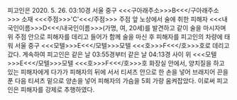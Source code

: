 피고인은 2020. 5. 26. 03:10경 서울 중구 <<<구아래주소>>>B<<</구아래주소>>> 소재 <<<주점>>>'C'<<</주점>>> 주점 앞 노상에서 술에 취한 피해자 <<<내국인이름>>>D<<</내국인이름>>>(가명, 여, 20세)를 발견하고 같이 술을 마시자며 위 주점 안으로 피해자를 데리고 들어가 함께 술을 마신 후 피해자를 피고인의 차량에 태워 서울 중구 <<<모텔>>>E<<</모텔>>>모텔 <<<호>>>F<<</호>>>호로 데리고 갔다. 계속하여 피고인은 같은 날 03:55경부터 같은 날 04:13경 사이 위 <<<모텔>>>E<<</모텔>>>모텔 <<<호>>>F<<</호>>>호 화장실 안에서, 양치질을 하고 있는 피해자에게 다가가 피해자의 뒤에 서서 티셔츠 안으로 한 손을 넣어 브래지어 끈을 푼 다음 티셔츠 밑으로 양손을 넣어 피해자의 가슴을 5회 가량 움켜잡았다.
이로써 피고인은 피해자를 강제로 추행하였다.